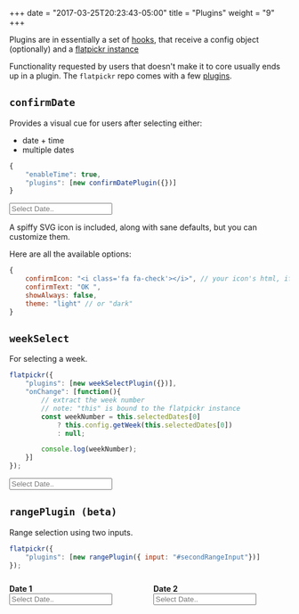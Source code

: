 +++
date = "2017-03-25T20:23:43-05:00"
title = "Plugins"
weight = "9"
+++

Plugins are in essentially a set of [hooks](/events-hooks), that receive a config object (optionally) and a [flatpickr instance](/instance-methods-properties-elements/)

Functionality requested by users that doesn't make it to core usually ends up in a plugin. The `flatpickr` repo comes with a few [plugins](https://github.com/chmln/flatpickr/tree/master/dist/plugins).

## `confirmDate`

Provides a visual cue for users after selecting either:

- date + time
- multiple dates

```js
{
    "enableTime": true,
    "plugins": [new confirmDatePlugin({})]
}
```

<input class=flatpickr type="text" placeholder="Select Date.." data-id="confirmDate">

A spiffy SVG icon is included, along with sane defaults, but you can customize them.

Here are all the available options:

```js
{
    confirmIcon: "<i class='fa fa-check'></i>", // your icon's html, if you wish to override
    confirmText: "OK ",
    showAlways: false,
    theme: "light" // or "dark"
}
```

## `weekSelect`

For selecting a week.

```js
flatpickr({
    "plugins": [new weekSelectPlugin({})],
    "onChange": [function(){
        // extract the week number
        // note: "this" is bound to the flatpickr instance
        const weekNumber = this.selectedDates[0]
            ? this.config.getWeek(this.selectedDates[0])
            : null;

        console.log(weekNumber);
    }]
});


```

<input class=flatpickr type="text" placeholder="Select Date.." data-id="weekSelect">

## `rangePlugin (beta)`

Range selection using two inputs.

```js
flatpickr({
    "plugins": [new rangePlugin({ input: "#secondRangeInput"})]
});


```

<div style="display: flex; margin-top: 1.6rem">
 <div style="width: 49%; max-width: 300px; margin-right: 1em"   >
<label><div><b>Date 1</b></div>
<input class=flatpickr type="text" placeholder="Select Date.." data-id="rangePlugin"></label></div>
<div style="width: 49%; max-width: 300px;">
<label><div><b>Date 2</b></div>
<input type="text" placeholder="Select Date.." id="secondRangeInput"></label></div>
</div>
